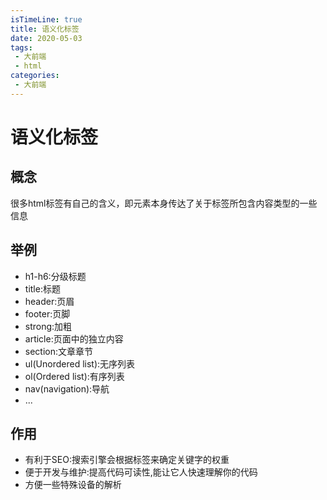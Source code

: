 ```yaml
---
isTimeLine: true
title: 语义化标签
date: 2020-05-03
tags:
 - 大前端
 - html
categories:
 - 大前端
---
```

# 语义化标签

## 概念
很多html标签有自己的含义，即元素本身传达了关于标签所包含内容类型的一些信息

## 举例
* h1-h6:分级标题
* title:标题
* header:页眉
* footer:页脚
* strong:加粗
* article:页面中的独立内容
* section:文章章节
* ul(Unordered list):无序列表
* ol(Ordered list):有序列表
* nav(navigation):导航
* ...

## 作用
* 有利于SEO:搜索引擎会根据标签来确定关键字的权重
* 便于开发与维护:提高代码可读性,能让它人快速理解你的代码
* 方便一些特殊设备的解析
